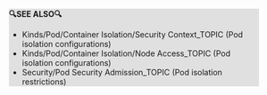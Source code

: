 <div style="margin:2em; background-color: #e0e0e0;">

<strong>🔍SEE ALSO🔍</strong>

 * Kinds/Pod/Container Isolation/Security Context_TOPIC (Pod isolation configurations)
 * Kinds/Pod/Container Isolation/Node Access_TOPIC (Pod isolation configurations)
 * Security/Pod Security Admission_TOPIC (Pod isolation restrictions)

</div>

